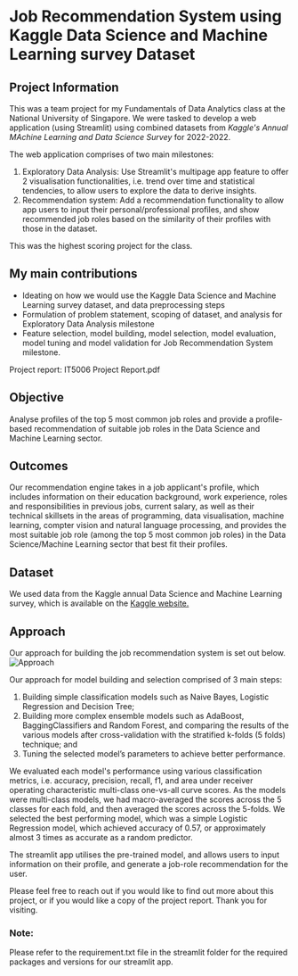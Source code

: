 <h1>Job Recommendation System using Kaggle Data Science and Machine Learning survey Dataset</h1>

<h2>Project Information</h2>

This was a team project for my Fundamentals of Data Analytics class at the National University of Singapore. We were tasked to develop a web application (using Streamlit) using combined datasets from <i>Kaggle's Annual MAchine Learning and Data Science Survey</i> for 2022-2022. 

The web application comprises of two main milestones:
1) Exploratory Data Analysis: Use Streamlit's multipage app feature to offer 2 visualisation functionalities, i.e. trend over time and statistical tendencies, to allow users to explore the data to derive insights.  
2) Recommendation system: Add a recommendation functionality to allow app users to input their personal/professional profiles, and show recommended job roles based on the similarity of their profiles with those in the dataset.

This was the highest scoring project for the class. 

<h2>My main contributions</h2>
<ul>
<li>Ideating on how we would use the Kaggle Data Science and Machine Learning survey dataset, and data preprocessing steps</li>
<li>Formulation of problem statement, scoping of dataset, and analysis for Exploratory Data Analysis milestone</li>
<li>Feature selection, model building, model selection, model evaluation, model tuning and model validation for Job Recommendation System milestone. </li>
</ul>
Project report: IT5006 Project Report.pdf

<h2>Objective</h2>

Analyse profiles of the top 5 most common job roles and provide a profile-based recommendation of suitable job roles in the Data Science and Machine Learning sector.

<h2>Outcomes</h2>

Our recommendation engine takes in a job applicant's profile, which includes information on their education background, work experience, roles and responsibilities in previous jobs, current salary, as well as their technical skillsets in the areas of programming, data visualisation, machine learning, compter vision and natural language processing, and provides the most suitable job role (among the top 5 most common job roles) in the Data Science/Machine Learning sector that best fit their profiles.

<h2>Dataset</h2>

We used data from the Kaggle annual Data Science and Machine Learning survey, which is available on the <a href="https://www.kaggle.com/c/kaggle-survey-2022/"> Kaggle website.</a>

<h2>Approach</h2>
Our approach for building the job recommendation system is set out below.
<img src="https://github.com/cometohk/job-recommendation-system/assets/136663463/3982fdc1-450e-4ef2-a74a-8edb36a94348" alt="Approach">

Our approach for model building and selection comprised of 3 main steps:
1) Building simple classification models such as Naive Bayes, Logistic Regression and Decision Tree;
2) Building more complex ensemble models such as AdaBoost, BaggingClassifiers and Random Forest, and comparing the
results of the various models after cross-validation with the stratified k-folds (5 folds) technique; and
3) Tuning the selected model’s parameters to achieve better performance.

We evaluated each model's performance using various classification metrics, i.e. accuracy, precision, recall, f1, and area under receiver operating characteristic multi-class one-vs-all curve scores. As the models were multi-class models, we had macro-averaged the scores across the 5 classes for each fold, and then averaged the scores across the 5-folds. We selected the best performing model, which was a simple Logistic Regression model, which achieved accuracy of 0.57, or approximately almost 3 times as accurate as a random predictor. 

The streamlit app utilises the pre-trained model, and allows users to input information on their profile, and generate a job-role recommendation for the user. 

Please feel free to reach out if you would like to find out more about this project, or if you would like a copy of the project report. Thank you for visiting.

<h3>Note:</h3> Please refer to the requirement.txt file in the streamlit folder for the required packages and versions for our streamlit app. 
